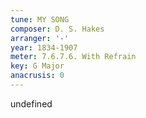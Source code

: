 ```yaml
---
tune: MY SONG
composer: D. S. Hakes
arranger: '-'
year: 1834-1907
meter: 7.6.7.6. With Refrain
key: G Major
anacrusis: 0
---
```

undefined